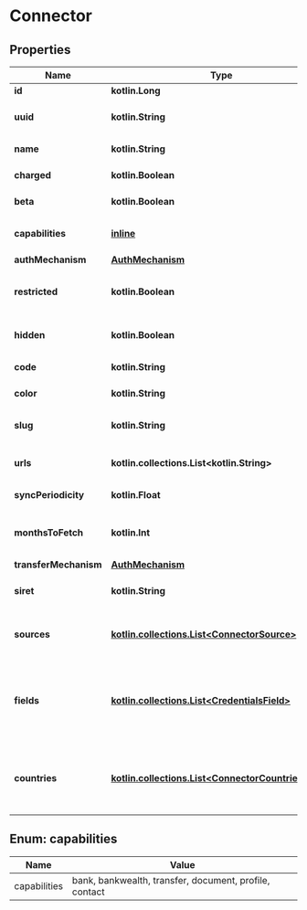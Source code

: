 
# Connector

## Properties
Name | Type | Description | Notes
------------ | ------------- | ------------- | -------------
**id** | **kotlin.Long** | ID of the connector. | 
**uuid** | **kotlin.String** | Unique connector identifier, stable across API domains. | 
**name** | **kotlin.String** | Name of the bank or provider. | 
**charged** | **kotlin.Boolean** | Whether usage of this connector is charged. | 
**beta** | **kotlin.Boolean** | If true, this connector is likely instable. | 
**capabilities** | [**inline**](#kotlin.collections.List&lt;Capabilities&gt;) | A list of capabilities supported by this connector. | 
**authMechanism** | [**AuthMechanism**](AuthMechanism.md) |  | 
**restricted** | **kotlin.Boolean** | If true, new connections cannot be added with this connector. | 
**hidden** | **kotlin.Boolean** | Whether this connector is hidden from users. |  [optional]
**code** | **kotlin.String** | For bank connectors, the bank code. |  [optional]
**color** | **kotlin.String** | Branding color of the bank or provider. |  [optional]
**slug** | **kotlin.String** | A short letter code to identify the connector. Slugs are not unique. |  [optional]
**urls** | **kotlin.collections.List&lt;kotlin.String&gt;** | A list of websites associated with the connector. |  [optional]
**syncPeriodicity** | **kotlin.Float** | How many days to wait between syncs. |  [optional]
**monthsToFetch** | **kotlin.Int** | Number of months of history to fetch when synchronizing a connection. |  [optional]
**transferMechanism** | [**AuthMechanism**](AuthMechanism.md) |  |  [optional]
**siret** | **kotlin.String** | For provider connectors, the SIRET code. |  [optional]
**sources** | [**kotlin.collections.List&lt;ConnectorSource&gt;**](ConnectorSource.md) | Optional &#x60;expand&#x60;: The details of the sources available for the connector. |  [optional]
**fields** | [**kotlin.collections.List&lt;CredentialsField&gt;**](CredentialsField.md) | Optional &#x60;expand&#x60;: The list of initial form fields associated with the connector. Only relevant when building a custom connection integration. |  [optional]
**countries** | [**kotlin.collections.List&lt;ConnectorCountriesInner&gt;**](ConnectorCountriesInner.md) | Optional &#x60;expand&#x60;: Countries where users can open or have accounts/subscriptions with the given institution. |  [optional]


<a id="kotlin.collections.List<Capabilities>"></a>
## Enum: capabilities
Name | Value
---- | -----
capabilities | bank, bankwealth, transfer, document, profile, contact



